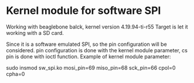 # Kernel module for software SPI

Working with beaglebone balck, kernel version 4.19.94-ti-r55
Target is let it working with a SD card.

Since it is a software emulated SPI, so the pin configuration will be considered.
pin configuration is done with the kernel module parameter, cs pin is done with ioctl function.
Example of kernel module parameter:

sudo insmod sw_spi.ko mosi_pin=69 miso_pin=68 sck_pin=66 cpol=0 cpha=0